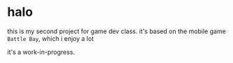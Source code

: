 # halo
this is my second project for game dev class. it's based on the mobile game `Battle Bay`, which i enjoy a lot

it's a work-in-progress.
